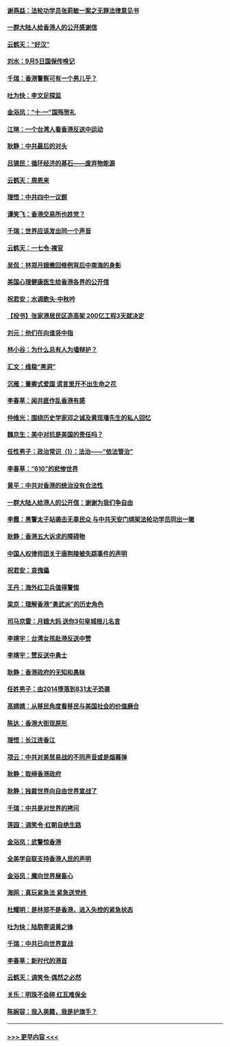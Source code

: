#### [谢燕益：法轮功学员张莉敏一案之无罪法律意见书](../pages/nsc993/n11517600.md?t=09130433) 
#### [一群大陆人给香港人的公开感谢信](../pages/nsc993/n11514797.md?t=09130433) 
#### [云鹤天：“好汉”](../pages/nsc993/n11513536.md?t=09130433) 
#### [刘水：9月5日国保传唤记](../pages/nsc993/n11513460.md?t=09130433) 
#### [千瑞：香港警察可有一个男儿乎？](../pages/nsc993/n11513109.md?t=09130433) 
#### [吐为快：李文足探监](../pages/nsc993/n11509622.md?t=09130433) 
#### [金浴凤：“十‧一”国殇贺礼](../pages/nsc993/n11509593.md?t=09130433) 
#### [江琳：一个台湾人看香港反送中运动](../pages/nsc993/n11509211.md?t=09130433) 
#### [耿静：中共最后的对头](../pages/nsc993/n11508308.md?t=09130433) 
#### [吕锡民：循环经济的基石——废弃物能源](../pages/nsc993/n11508212.md?t=09130433) 
#### [云鹤天：周恩来](../pages/nsc993/n11508055.md?t=09130433) 
#### [理悟：中共四中一议题](../pages/nsc993/n11507782.md?t=09130433) 
#### [谭笑飞：香港交易所也姓党？](../pages/nsc993/n11507753.md?t=09130433) 
#### [千瑞：世界应该发出同一个声音](../pages/nsc993/n11507290.md?t=09130433) 
#### [云鹤天：一七令‧裸官](../pages/nsc993/n11507177.md?t=09130433) 
#### [吴侃：林郑月娥撤回修例背后中南海的身影](../pages/nsc993/n11506876.md?t=09130433) 
#### [美国心理健康医生给香港各界的公开信](../pages/nsc993/n11506809.md?t=09130433) 
#### [祝君安：水调歌头‧中秋吟](../pages/nsc993/n11506758.md?t=09130433) 
#### [【投书】张家港居民区造高架 200亿工程3天就决定](../pages/nsc993/n11506682.md?t=09130433) 
#### [刘元：他们在向谁竖中指](../pages/nsc993/n11505384.md?t=09130433) 
#### [林小谷：为什么总有人为墙辩护？](../pages/nsc993/n11505226.md?t=09130433) 
#### [汇文：维稳“黑洞”](../pages/nsc993/n11504347.md?t=09130433) 
#### [沉雁：董卿式爱国 谎言里开不出生命之花](../pages/nsc993/n11503215.md?t=09130433) 
#### [李春草：闻共匪作乱香港有感](../pages/nsc993/n11503072.md?t=09130433) 
#### [仲维光：围绕历史学家邓之诚及黄现璠先生的私人回忆](../pages/nsc993/n11501330.md?t=09130433) 
#### [魏京生：美中对抗是美国的责任吗？](../pages/nsc993/n11500723.md?t=09130433) 
#### [任性男子：政治常识（1）：法治——“依法管治”](../pages/nsc993/n11500791.md?t=09130433) 
#### [李春草：“610”的悲惨世界](../pages/nsc993/n11501141.md?t=09130433) 
#### [黄平：中共对香港的统治没有合法性](../pages/nsc993/n11499473.md?t=09130433) 
#### [一群大陆人给港人的公开信：谢谢为我们争自由](../pages/nsc993/n11500402.md?t=09130433) 
#### [李霞：黑警太子站袭击无辜民众 与中共天安门绑架法轮功学员同出一辙](../pages/nsc993/n11499805.md?t=09130433) 
#### [耿静：香港五大诉求的障碍物](../pages/nsc993/n11497578.md?t=09130433) 
#### [中国人权律师团关于唐荆陵被失踪事件的声明](../pages/nsc993/n11500014.md?t=09130433) 
#### [祝君安：哀傀儡](../pages/nsc993/n11499776.md?t=09130433) 
#### [王丹：海外红卫兵值得警惕](../pages/nsc993/n11498138.md?t=09130433) 
#### [梁京：理解香港“勇武派”的历史角色](../pages/nsc993/n11498006.md?t=09130433) 
#### [司马京雷：月娥大妈  送你3句皇城根儿名言](../pages/nsc993/n11497885.md?t=09130433) 
#### [李靖宇：台湾女孩赴港反送中赞](../pages/nsc993/n11497721.md?t=09130433) 
#### [李靖宇：赞反送中勇士](../pages/nsc993/n11497452.md?t=09130433) 
#### [耿静：香港政府的无知和愚昧](../pages/nsc993/n11494238.md?t=09130433) 
#### [任姓男子：由2014堕落到831太子恐袭](../pages/nsc993/n11496683.md?t=09130433) 
#### [高婧婧：从移民角度看移民与美国社会的价值磨合](../pages/nsc993/n11495757.md?t=09130433) 
#### [陈达：香港大街现原形 ](../pages/nsc993/n11495441.md?t=09130433) 
#### [理悟：长江连香江](../pages/nsc993/n11495377.md?t=09130433) 
#### [项云：中共对美贸易战的不同声音或是烟幕弹](../pages/nsc993/n11494929.md?t=09130433) 
#### [耿静：取缔香港政府](../pages/nsc993/n11494218.md?t=09130433) 
#### [耿静：独裁世界向自由世界宣战了](../pages/nsc993/n11494190.md?t=09130433) 
#### [千瑞：中共是对世界的拷问](../pages/nsc993/n11493021.md?t=09130433) 
#### [莲园：调笑令‧红朝自绝生路](../pages/nsc993/n11493011.md?t=09130433) 
#### [金浴凤：武警惊香港](../pages/nsc993/n11492994.md?t=09130433) 
#### [全美学自联支持香港人民的声明](../pages/nsc993/n11492630.md?t=09130433) 
#### [金浴凤：魔向世界展畜心](../pages/nsc993/n11492599.md?t=09130433) 
#### [海网：真玩紧急法 紧急送党终 ](../pages/nsc993/n11492535.md?t=09130433) 
#### [杜耀明：是林郑不是香港，进入失控的紧急状态](../pages/nsc993/n11491420.md?t=09130433) 
#### [吐为快：陆胞寄语黄之锋](../pages/nsc993/n11491117.md?t=09130433) 
#### [千瑞：中共已向世界宣战](../pages/nsc993/n11490123.md?t=09130433) 
#### [李春草：新时代的港首](../pages/nsc993/n11489864.md?t=09130433) 
#### [云鹤天：调笑令·偶然之必然](../pages/nsc993/n11489701.md?t=09130433) 
#### [关乐：明珠不会碎 红瓦难保全](../pages/nsc993/n11489647.md?t=09130433) 
#### [陈婉容：我入美籍，我是护旗手？](../pages/nsc993/n11487908.md?t=09130433) 

----
#### [ >>> 更早内容 <<< ](../indexes/nsc993-earlier.md)
